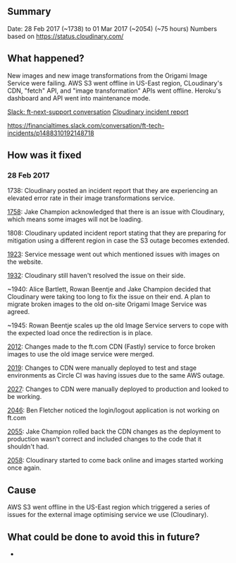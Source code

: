 ## Summary

Date: 28 Feb 2017 (~1738) to 01 Mar 2017 (~2054) (~75 hours)
Numbers based on https://status.cloudinary.com/

## What happened?

New images and new image transformations from the Origami Image Service were failing.
AWS S3 went offline in US-East region, CLoudinary's CDN, "fetch" API, and "image transformation" APIs went offline. Heroku's dashboard and API went into maintenance mode.

[Slack: ft-next-support conversation](https://financialtimes.slack.com/archives/ft-next-support/p1488304703557575)
[Cloudinary incident report](https://status.cloudinary.com/incidents/n1b1868fk0d6)

https://financialtimes.slack.com/conversation/ft-tech-incidents/p1488310192148718
## How was it fixed

### 28 Feb 2017

1738: Cloudinary posted an incident report that they are experiencing an elevated error rate in their image transformations service.

[1758](https://financialtimes.slack.com/archives/ft-next-support/p1488304718558953): Jake Champion acknowledged that there is an issue with Cloudinary, which means some images will not be loading.

1808: Cloudinary updated incident report stating that they are preparing for mitigation using a different region in case the S3 outage becomes extended.

[1923](https://financialtimes.slack.com/archives/ft-tech-incidents/p1488309821116444): Service message went out which mentioned issues with images on the website.

[1932](https://financialtimes.slack.com/conversation/ft-tech-incidents/p1488310192148718): Cloudinary still haven't resolved the issue on their side.

~1940: Alice Bartlett, Rowan Beentje and Jake Champion decided that Cloudinary were taking too long to fix the issue on their end. A plan to migrate broken images to the old on-site Origami Image Service was agreed.

~1945: Rowan Beentje scales up the old Image Service servers to cope with the expected load once the redirection is in place.

[2012](https://github.com/Financial-Times/ft.com-cdn/pull/335): Changes made to the ft.com CDN (Fastly) service to force broken images to use the old image service were merged.

[2019](https://financialtimes.slack.com/archives/ft-tech-incidents/p1488313158397214): Changes to CDN were manually deployed to test and stage environments as Circle CI was having issues due to the same AWS outage.

[2027](https://financialtimes.slack.com/archives/ft-tech-incidents/p1488313657434355): Changes to CDN were manually deployed to production and looked to be working.

[2046](https://financialtimes.slack.com/archives/ft-next-support/p1488314781416315): Ben Fletcher noticed the login/logout application is not working on ft.com

[2055](https://financialtimes.slack.com/archives/ft-next-support/p1488315313456663): Jake Champion rolled back the CDN changes as the deployment to production wasn't correct and included changes to the code that it shouldn't had.

[2058](https://financialtimes.slack.com/archives/ft-tech-incidents/p1488315513574278): Cloudinary started to come back online and images started working once again.


## Cause

AWS S3 went offline in the US-East region which triggered a series of issues for the external image optimising service we use (Cloudinary).


## What could be done to avoid this in future?

-